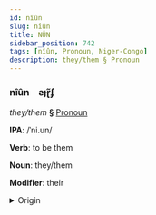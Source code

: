 ```yaml
---
id: nîûn
slug: nîûn
title: NÛN
sidebar_position: 742
tags: [nîûn, Pronoun, Niger-Congo]
description: they/them § Pronoun
---
```


### nîûn&emsp;<span kind="abugida">ƨɟɽ̃ʄ</span>

*they/them* **§** [Pronoun](../../tags/Pronoun)

**IPA**: /ˈni.un/

**Verb**: to be them

**Noun**: they/them

**Modifier**: their

<details>
    <summary>Origin</summary>
    Wolof ñoom /ɲɔːm/<br/>
    <em>Niger-Congo Language Family</em>
</details>